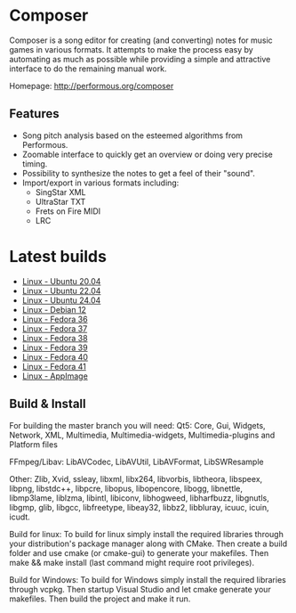 Composer
========

Composer is a song editor for creating (and converting) notes for music games in various formats. It attempts to make the process easy by automating as much as possible while providing a simple and attractive interface to do the remaining manual work.

Homepage: http://performous.org/composer

Features
--------

* Song pitch analysis based on the esteemed algorithms from Performous.
* Zoomable interface to quickly get an overview or doing very precise timing.
* Possibility to synthesize the notes to get a feel of their "sound".
* Import/export in various formats including:
	- SingStar XML
	- UltraStar TXT
	- Frets on Fire MIDI
	- LRC

Latest builds
==========
- [Linux - Ubuntu 20.04](https://nightly.link/performous/composer/workflows/build_and_release/master/Composer-latest-ubuntu_20.04.deb.zip)
- [Linux - Ubuntu 22.04](https://nightly.link/performous/composer/workflows/build_and_release/master/Composer-latest-ubuntu_22.04.deb.zip)
- [Linux - Ubuntu 24.04](https://nightly.link/performous/composer/workflows/build_and_release/master/Composer-latest-ubuntu_24.04.deb.zip)
- [Linux - Debian 12](https://nightly.link/performous/composer/workflows/build_and_release/master/Composer-latest-debian_12.deb.zip)
- [Linux - Fedora 36](https://nightly.link/performous/composer/workflows/build_and_release/master/Composer-latest-fedora_36.rpm.zip)
- [Linux - Fedora 37](https://nightly.link/performous/composer/workflows/build_and_release/master/Composer-latest-fedora_37.rpm.zip)
- [Linux - Fedora 38](https://nightly.link/performous/composer/workflows/build_and_release/master/Composer-latest-fedora_38.rpm.zip)
- [Linux - Fedora 39](https://nightly.link/performous/composer/workflows/build_and_release/master/Composer-latest-fedora_39.rpm.zip)
- [Linux - Fedora 40](https://nightly.link/performous/composer/workflows/build_and_release/master/Composer-latest-fedora_40.rpm.zip)
- [Linux - Fedora 41](https://nightly.link/performous/composer/workflows/build_and_release/master/Composer-latest-fedora_41.rpm.zip)
- [Linux - AppImage](https://nightly.link/performous/composer/workflows/build_and_release/master/Composer-latest.AppImage.zip)

Build & Install
--------

For building the master branch you will need:
Qt5:
Core, Gui, Widgets, Network, XML, Multimedia, Multimedia-widgets, Multimedia-plugins and Platform files

FFmpeg/Libav:
LibAVCodec, LibAVUtil, LibAVFormat, LibSWResample

Other:
Zlib, Xvid, ssleay, libxml, libx264, libvorbis, libtheora, libspeex, libpng, libstdc++, libpcre,
libopus, libopencore, libogg, libnettle, libmp3lame, liblzma, libintl, libiconv, libhogweed, libharfbuzz, libgnutls, libgmp, glib, libgcc, libfreetype, libeay32, libbz2, libbluray, icuuc, icuin, icudt.

Build for linux:
To build for linux simply install the required libraries through your distribution's package manager along with CMake. Then create a build folder and use cmake (or cmake-gui) to generate your makefiles. Then make && make install (last command might require root privileges).

Build for Windows:
To build for Windows simply install the required libraries through vcpkg. Then startup Visual Studio and let cmake generate your makefiles. Then build the project and make it run.

